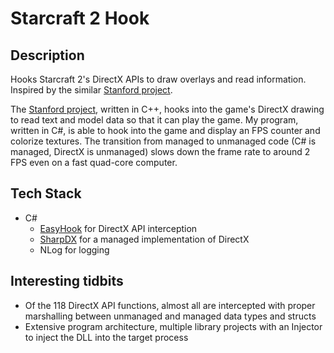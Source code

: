 Starcraft 2 Hook
==============

Description
------------

Hooks Starcraft 2's DirectX APIs to draw overlays and read information. Inspired by the similar [Stanford project](http://graphics.stanford.edu/~mdfisher/GameAIs.html).

The [Stanford project](http://graphics.stanford.edu/~mdfisher/GameAIs.html), written in C++, hooks into the game's DirectX drawing to read text and model data so that it can play the game. My program, written in C#, is able to hook into the game and display an FPS counter and colorize textures. The transition from managed to unmanaged code (C# is managed, DirectX is unmanaged) slows down the frame rate to around 2 FPS even on a fast quad-core computer.

Tech Stack
----------

* C#
  * [EasyHook](http://easyhook.codeplex.com/) for DirectX API interception
  * [SharpDX](http://sharpdx.org/) for a managed implementation of DirectX
  * NLog for logging
  
Interesting tidbits
-------------------
* Of the 118 DirectX API functions, almost all are intercepted with proper marshalling between unmanaged and managed data types and structs
* Extensive program architecture, multiple library projects with an Injector to inject the DLL into the target process
